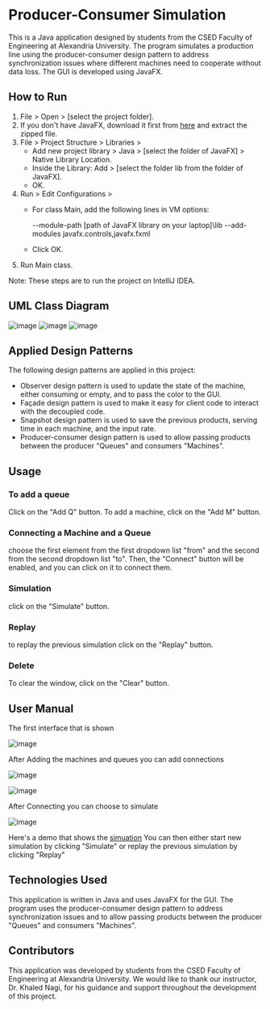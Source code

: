 # Producer-Consumer Simulation

This is a Java application designed by students from the CSED Faculty of Engineering at Alexandria University.
The program simulates a production line using the producer-consumer design pattern to address synchronization issues where different machines need to cooperate without data loss. The GUI is developed using JavaFX.
## How to Run

1. File > Open > [select the project folder].
2. If you don't have JavaFX, download it first from [here](https://gluonhq.com/products/javafx/) and extract the zipped file.
3. File > Project Structure > Libraries >
   - Add new project library > Java > [select the folder of JavaFX] > Native Library Location.
   - Inside the Library: Add > [select the folder lib from the folder of JavaFX].
   - OK.
4. Run > Edit Configurations >
   - For class Main, add the following lines in VM options:
   
        --module-path [path of JavaFX library on your laptop]\lib --add-modules javafx.controls,javafx.fxml
  
   - Click OK.
5. Run Main class.

Note: These steps are to run the project on IntelliJ IDEA.

## UML Class Diagram

![image](https://github.com/FarahMourad/Producer-Consumer/assets/51189763/85fdc8d1-2f99-49c1-aa12-b168b9e1365d)
![image](https://github.com/FarahMourad/Producer-Consumer/assets/51189763/e64f760f-f335-4e50-9782-366b36075d02)
![image](https://github.com/FarahMourad/Producer-Consumer/assets/51189763/75fa3963-0932-4a27-bd3a-8da75a165859)


## Applied Design Patterns

The following design patterns are applied in this project:

- Observer design pattern is used to update the state of the machine, either consuming or empty, and to pass the color to the GUI.
- Façade design pattern is used to make it easy for client code to interact with the decoupled code.
- Snapshot design pattern is used to save the previous products, serving time in each machine, and the input rate.
- Producer-consumer design pattern is used to allow passing products between the producer "Queues" and consumers "Machines".

## Usage

### To add a queue
Click on the "Add Q" button. To add a machine, click on the "Add M" button.
### Connecting a Machine and a Queue
choose the first element from the first dropdown list "from" and the second from the second dropdown list "to". 
Then, the "Connect" button will be enabled, and you can click on it to connect them.
### Simulation
click on the "Simulate" button. 
### Replay 
to replay the previous simulation click on the "Replay" button. 
### Delete 
To clear the window, click on the "Clear" button.
## User Manual 
The first interface that is shown

![image](https://github.com/FarahMourad/Producer-Consumer/assets/51189763/dbfacbc8-29b2-4045-a058-f2d41bd7877f)

After Adding the machines and queues you can add connections

![image](https://github.com/FarahMourad/Producer-Consumer/assets/51189763/7230bb86-964f-485a-8f81-efd1a03d2528)

![image](https://github.com/FarahMourad/Producer-Consumer/assets/51189763/179cc9c6-d087-4f00-84c0-fe81003502ca)

After Connecting you can choose to simulate

![image](https://github.com/FarahMourad/Producer-Consumer/assets/51189763/972fc904-d187-456e-92b2-9acae2695c1f)

Here's a demo that shows the [simuation](https://drive.google.com/file/d/1SvzQ1d6H-jtczlNnFR8dxravdcUhqPDC/view?usp=sharing)
You can then either start new simulation by clicking "Simulate" or replay the previous simulation by clicking "Replay"

## Technologies Used
This application is written in Java and uses JavaFX for the GUI. The program uses the producer-consumer design pattern to address synchronization issues and to allow passing products between the producer "Queues" and consumers "Machines".

## Contributors

This application was developed by students from the CSED Faculty of Engineering at Alexandria University. We would like to thank our instructor, Dr. Khaled Nagi, for his guidance and support throughout the development of this project.
